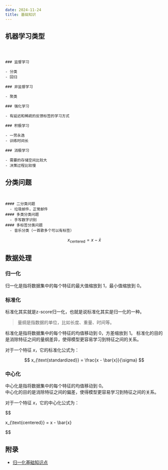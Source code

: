 ```yaml
---
date: 2024-11-24
title: 基础知识
---
```


## 机器学习类型

```markmap



### 监督学习

- 分类
- 回归

### 非监督学习

- 聚类

### 强化学习

- 有延迟和稀疏的反馈标签的学习方式

### 积极学习

- 一劳永逸
- 训练时间长

### 消极学习

- 需要的存储空间比较大
- 决策过程比较慢

```

## 分类问题

```markmap


#### 二分类问题
  - 垃圾邮件，正常邮件
#### 多类分类问题
  - 手写数字识别
#### 多标签分类问题 
  - 音乐分类（一首歌多个可以有标签）

```

$$
x_{\text{centered}} = x - \bar{x}
$$

## 数据处理

### 归一化

归一化是指将数据集中的每个特征的最大值缩放到 1，最小值缩放到 0。

### 标准化

标准化其实就是z-score归一化，也就是说标准化其实是归一化的一种。

> 量纲是指数据的单位，比如长度、重量、时间等。

标准化是指将数据集中的每个特征的均值移动到 0，方差缩放到 1。
标准化的目的是消除特征之间的量纲差异，使得模型更容易学习到特征之间的关系。

对于一个特征 $x$，它的标准化公式为：

$$
x_{\text{standardized}} = \frac{x - \bar{x}}{\sigma}
$$

### 中心化

中心化是指将数据集中的每个特征的均值移动到 0。  
中心化的目的是消除特征之间的偏差，使得模型更容易学习到特征之间的关系。

对于一个特征 $x$，它的中心化公式为：

$$

x_{\text{centered}} = x - \bar{x}

$$

## 附录

- [归一化基础知识点](https://paddlepedia.readthedocs.io/en/latest/tutorials/deep_learning/normalization/basic_normalization.html)
